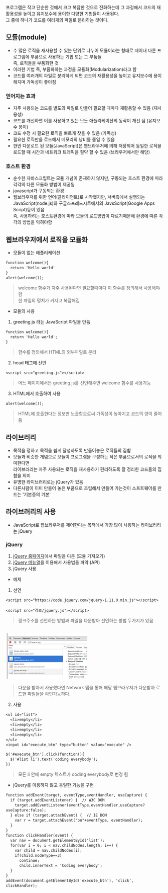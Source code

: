 프로그램은 작고 단순한 것에서 크고 복잡한 것으로 진화하는데 그 과정에서 코드의 재활용성을 높이고 유지보수에 용이한 다양한 기법들이 사용된다.<br/>그 중에 하나가 코드를 여러개의 파일로 분리하는 것이다.

## 모듈(module)
- 수 많은 로직을 재사용할 수 있는 단위로 나누어 모듈이라는 형태로 떼어내 다른 프로그램에 부품으로 사용하는 기법 또는 그 부품들<br/>즉, 로직들을 부품화한 것
- 이러한 기법 즉, 부품화하는 과정을 모듈화(Modularization)라고 함
- 코드를 여러개의 파일로 분리하게 되면 코드의 재활용성을 높이고 유지보수에 용이해지며 가독성이 좋아짐


### 얻어지는 효과
- 자주 사용되는 코드를 별도의 파일로 만들어 필요할 때마다 재활용할 수 있음 (재사용성)
- 코드를 개선하면 이를 사용하고 있는 모든 애플리케이션의 동작이 개선 됨 (유지보수 용이)
- 코드 수정 시 필요한 로직을 빠르게 찾을 수 있음 (가독성)
- 필요한 로직만을 로드해서 메모리의 낭비를 줄일 수 있음
- 한번 다운로드 된 모듈(JavaScript)은 웹브라우저에 의해 저장되어 동일한 로직을 로드할 때 시간과 네트워크 트래픽을 절약 할 수 있음 (브라우저에서만 해당)


### 호스트 환경
- 순수한 자바스크립트는 모듈 개념이 존재하지 않지만, 구동되는 호스트 환경에 따라 각각의 다른 모듈화 방법이 제공됨
- javascript가 구동되는 환경
- 웹브라우저를 위한 언어(클라이언트)로 시작했지만, 서버측에서 실행되는 JavaScript(node.js)와 구글스프레드시트에서의 JavsScript(Google Apps Script)등이 있음<br/>즉, 사용하려는 호스트환경에 따라 모듈의 로드방법이 다르기때문에 환경에 따른 각각의 방법을 익혀야함


## 웹브라우저에서 로직을 모듈화
- 모듈이 없는 애플리케이션
```
function welcome(){
  return 'Hello world'
}
alert(welcome());
```
> welcome 함수가 자주 사용된다면 필요할때마다 이 함수를 정의해서 사용해야 함<br/>한 파일의 덩치가 커지고 복잡해짐

- 모듈의 사용
1. greeting.js 라는 JavaScript 파일을 만듬 
```
function welcome(){
  return 'Hello world';
}
```
> 함수를 정의해서 HTML의 외부파일로 분리

2. head 태그에 선언
```
<script src="greeting.js"></script>
```
> 어느 페이지에서든 greeting.js를 선언해주면 welcome 함수를 사용가능

3. HTML에서 호출하여 사용
```
alert(welcome());
```
> HTML에 호출한다는 정보만 노출함으로써 가독성이 높아지고 코드의 양이 줄어듬


## 라이브러리
- 목적을 정하고 목적을 쉽게 달성하도록 만들어놓은 로직들의 집합
- 모듈과 비슷한 개념으로 모듈이 프로그램을 구성하는 작은 부품으로서의 로직을 의미한다면<br/>라이브러리는 자주 사용되는 로직을 재사용하기 편리하도록 잘 정리한 코드들의 집합을 의미
- 유명한 라이브러리로는 jQuery가 있음
- 다른사람이 이미 만들어 놓은 부품으로 조립해서 만들어 가는것이 소프트웨어를 만드는 '기본중의 기본'


## 라이브러리의 사용
- JavaScript로 웹브라우저를 제어한다는 목적에서 가장 많이 사용하는 라이브러리는 jQuery

### jQuery
1. [jQuery 홈페이지](http://jquery.com/)에서 파일을 다운 (모듈 가져오기)
2. [jQuery 메뉴얼](http://api.jquery.com/)을 이용해서 사용법을 파악 (API)
3. jQuery 사용

- 예제
1. 선언
```
<script src="https://code.jquery.com/jquery-1.11.0.min.js"></script>

<script src="경로/jquery.js"></script>
```
> 링크주소를 선언하는 방법과 파일을 다운받아 선언하는 방법 두가지가 있음

<br/>![jQuery](images/js23.png)<br/>
> 다운을 받아서 사용했다면 Network 탭을 통해 해당 웹브라우저가 다운받아 로드한 파일들을 확인가능하다.

2. 사용
```
<ul id="list">
  <li>empty</li>
  <li>empty</li>
  <li>empty</li>
  <li>empty</li>
</ul>
<input id="execute_btn" type="button" value="execute" />
```
```
$('#execute_btn').click(function(){
  $('#list li').text('coding everybody');
})
```
> 모든 li 안에 empty 텍스트가 coding everybody로 변경 됨

- jQuery를 이용하지 않고 동일한 기능을 구현
```
function addEvent(target, eventType,eventHandler, useCapture) {
  if (target.addEventListener) {  // W3C DOM
    target.addEventListener(eventType,eventHandler,useCapture?useCapture:false);
  } else if (target.attachEvent) {  // IE DOM
    var r = target.attachEvent("on"+eventType, eventHandler);
  }
}
function clickHandler(event) {
  var nav = document.getElementById('list');
  for(var i = 0; i < nav.childNodes.length; i++) {
    var child = nav.childNodes[i];
    if(child.nodeType==3)
      continue;
      child.innerText = 'Coding everybody';
  }
}
addEvent(document.getElementById('execute_btn'), 'click', clickHandler);
```
